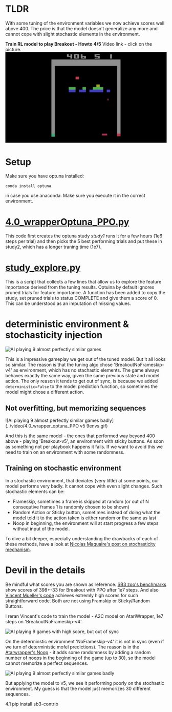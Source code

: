 # TLDR

With some tuning of the environment variables we now achieve scores well above 400. The price is that the model doesn't generalize any more and cannot cope with slight stochastic elements in the environment.

**Train RL model to play Breakout - Howto 4/5** Video link - click on the picture.
[![RL Breakout 4/5](../pictures/thumbnails/4_tuning.png)](https://youtu.be/vdtOBbPTGwk)


# Setup
Make sure you have optuna installed:
```
conda install optuna
```
in case you use anaconda. Make sure you execute it in the correct environment.

# [4.0_wrapperOptuna_PPO.py](./4.0_wrapperOptuna_PPO.py)
This code first creates the optuna study *study1* runs it for a few hours (1e6 steps per trial) and then picks the 5 best performing trials and put these in study2, which has a longer traning time (1e7).

# [study_explore.py](./study_explore.py)
This is a script that collects a few lines that allow us to explore the feature importance derived from the tuning results. Optuina by default ignores pruned trials for feature importance. A function has been added to copy the study, set pruned trials to status COMPLETE and give them a score of 0. This can be understood as an imputation of missing values.


# deterministic environment & stochasticity injection

![AI playing 9 almost perfectly similar games](../video/4.0_wrapper_optuna_PPO_v4noFramestack_9env_overfitted.gif)

This is a impressive gameplay we get out of the tuned model. But it all looks so similar. The reason is that the tuning algo chose 'BreakoutNoFrameskip-v4' as environment, which has no stachastic elements. The game always behaves exactly the same way, given the same previous state and model action. The only reason it tends to get out of sync, is because we added `deterministic=False` to the model prediction function, so sometimes the model might chose a different action.

## Not overfitting, but memorizing sequences

![AI playing 9 almost perfectly similar games badly](../video/4.0_wrapper_optuna_PPO v5 9envs.gif)

And this is the same model - the ones that performed way beyond 400 above - playing 'Breakout-v5', an environment with sticky buttons. As soon as something not per playbook happens it fails. If we want to avoid this we need to train on an environment with some randomness.


## Training on stochastic environment
In a stochastic environment, that deviates (very little) at some points, our model performs very badly. It cannot cope with even slight changes. Such stochastic elements can be:
- Frameskip, sometimes a frame is skipped at random (or out of N consequtive frames 1 is randomly chosen to be shown)
- Random Action or Sticky button, sometimes instead of doing what the model told it to the action taken is either random or the same as last
- Noop in beginning, the environment will at start progress a few steps without input of the model.

To dive a bit deeper, especially understanding the drawbacks of each of these methods, have a look at [Nicolas Maquaire's post on stochasticity mechanism](https://towardsdatascience.com/are-the-space-invaders-deterministic-or-stochastic-595a30becae2).


# Devil in the details

Be mindful what scores you are shown as reference. [SB3 zoo's benchmarks](https://github.com/DLR-RM/rl-baselines3-zoo/blob/master/benchmark.md) show scores of 398+-33 for Breakout with PPO after 1e7 steps. And also [Vincent Mueller's code](https://medium.com/towards-data-science/training-rl-agents-in-stable-baselines3-is-easy-9d01be04c9db) achieves extremly high scores for such straightforward code. Both are not using Framskip or Sticky/Random Buttons.

I reran Vincent's code to train the model - A2C model on AtariWrapper, 1e7 steps on 'BreakoutNoFrameskip-v4'.

![AI playing 9 games with high score, but out of sync](../video/9.3_VM_A2C_NoFrameskip-v4_9env.gif)

On the determinstic environment 'NoFrameskip-v4' it is not in sync (even if we turn of deterministic mofel predictions). The reason is in the [Atarwrapper's Noop](https://stable-baselines3.readthedocs.io/en/master/_modules/stable_baselines3/common/atari_wrappers.html#NoopResetEnv)  - it adds some randomness by adding a random number of noops in the beginning of the game (up to 30), so the model cannot memorize a perfect sequences.

![AI playing 9 almost perfectly similar games badly](../video/9.3_VM_A2C_v5_9env.gif)

But applying the model to v5, we see it performing poorly on the stochastic environment. My guess is that the model just memorizes 30 different sequences.

4.1
pip install sb3-contrib
